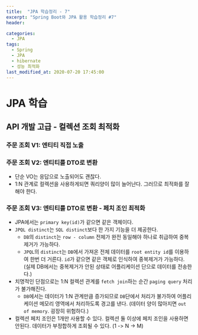 ```yaml
---
title:  "JPA 학습정리 - 7"
excerpt: "Spring Boot와 JPA 활용 학습정리 #7"
header:

categories:
  - JPA
tags:
  - Spring
  - JPA
  - hibernate
  - 성능 최적화
last_modified_at: 2020-07-20 17:45:00
---
```


# JPA 학습

## API 개발 고급 - 컬렉션 조회 최적화



### 주문 조회 V1: 엔티티 직접 노출

### 주문 조회 V2: 엔티티를 DTO로 변환

- 단순 VO는 응답으로 노출되어도 괜찮다.
- 1:N 관계로 컬렉션을 사용하게되면 쿼리양이 많이 늘어난다. 그러므로 최적화를 잘 해야 한다.

### 주문 조회 V3: 엔티티를 DTO로 변환 - 페치 조인 최적화

- JPA에서는 `primary key(id)`가 같으면 같은 객체이다.
- `JPQL distinct`는 `SQL distinct`보다 한 가지 기능을 더 제공한다.
  - `DB`의 `distinct`는 `row - column` 전체가 완전 동일해야 하나로 취급하여 중복제거가 가능하다.
  -  `JPQL`의 `distinct`는 `DB`에서 가져온 전체 데이터를 `root entity id`를 이용하여 한번 더 거른다. `id`가 같으면 같은 객체로 인식하여 중복제거가 가능하다. (실제 DB에서는 중복제거가 안된 상태로 어플리케이션 단으로 데이터를 전송한다.)
- 치명적인 단점으로는 1:N 컬렉션 관계를 `fetch join`하는 순간 `paging query` 처리가 불가해진다.
  - `DB`에서는 데이터가 1:N 관계만큼 증가되므로 `DB`단에서 처리가 불가하여 어플리케이션 메모리 영역에서 처리하도록 경고를 낸다. (데이터 양이 많아지면 `out of memory`. 굉장히 위험하다.)
- 컬렉션 페치 조인은 1개만 사용할 수 있다. 컬렉션 둘 이상에 페치 조인을 사용하면 안된다. 데이터가 부정합하게 조회될 수 있다. (1 -> N -> M)